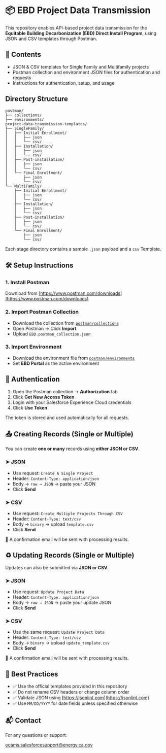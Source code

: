 # 📦 EBD Project Data Transmission

This repository enables API-based project data transmission for the **Equitable Building Decarbonization (EBD) Direct Install Program**, using JSON and CSV templates through Postman.

## 📁 Contents

- JSON & CSV templates for Single Family and Multifamily projects
- Postman collection and environment JSON files for authentication and requests
- Instructions for authentication, setup, and usage

## Directory Structure

```text
postman/
├── collections/
├── environments/
project-data-transmission-templates/
├── SingleFamily/
│   ├── Initial Enrollment/
│   │   ├── json
│   │   └── csv/
│   ├── Installation/
│   │   ├── json
│   │   └── csv/
│   ├── Post-installation/
│   │   ├── json
│   │   └── csv/
│   └── Final Enrollment/
│       ├── json
│       └── csv/
└── MultiFamily/
    ├── Initial Enrollment/
    │   ├── json
    │   └── csv/
    ├── Installation/
    │   ├── json
    │   └── csv/
    ├── Post-installation/
    │   ├── json
    │   └── csv/
    └── Final Enrollment/
        ├── json
        └── csv/
```

Each stage directory contains a sample `.json` payload and a `csv` Template. 


## 🛠 Setup Instructions

### 1. Install Postman
Download from [https://www.postman.com/downloads](https://www.postman.com/downloads)

### 2. Import Postman Collection
- Download the collection from [`postman/collections`](postman/collections/)
- Open Postman → Click **Import**
- Upload `EBD.postman_collection.json`


### 3. Import Environment
- Download the environment file from [`postman/environments`](postman/environments/)
- Set **EBD Portal** as the active environment

## 🔐 Authentication

1. Open the Postman collection → **Authorization** tab
2. Click **Get New Access Token**
3. Login with your Salesforce Experience Cloud credentials
4. Click **Use Token**

The token is stored and used automatically for all requests.

## 📤 Creating Records (Single or Multiple)

You can create **one or many** records using **either JSON or CSV**.

### ➤ JSON
- Use request: `Create A Single Project`
- Header: `Content-Type: application/json`
- Body → `raw → JSON` → paste your JSON
- Click **Send**

### ➤ CSV
- Use request: `Create Multiple Projects Through CSV`
- Header: `Content-Type: text/csv`
- Body → `binary` → upload `template.csv`
- Click **Send**

📨 A confirmation email will be sent with processing results.

## ♻️ Updating Records (Single or Multiple)

Updates can also be submitted via **JSON or CSV**.

### ➤ JSON
- Use request: `Update Project Data`
- Header: `Content-Type: application/json`
- Body → `raw → JSON` → paste your update JSON
- Click **Send**

### ➤ CSV
- Use the same request: `Update Project Data`
- Header: `Content-Type: text/csv`
- Body → `binary` → upload `update_template.csv`
- Click **Send**

📨 A confirmation email will be sent with processing results.


## 📌 Best Practices

- ✅ Use the official templates provided in this repository
- ✅ Do not rename CSV headers or change column order
- ✅ Validate JSON using [https://jsonlint.com](https://jsonlint.com)
- ✅ Use `MM/DD/YYYY` for date fields unless specified otherwise

## 📬 Contact


For any questions or support:  

[ecams.salesforcesupport@energy.ca.gov](mailto:ecams.salesforcesupport@energy.ca.gov)
